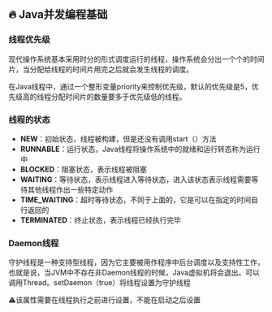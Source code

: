 ## 🔥  Java并发编程基础

### 线程优先级

现代操作系统基本采用时分的形式调度运行的线程，操作系统会分出一个个的时间片，当分配给线程的时间片用完之后就会发生线程的调度。

在Java线程中，通过一个整形变量priority来控制优先级，默认的优先级是5，优先级高的线程分配时间片的数量要多于优先级低的线程。

### 线程的状态

- **NEW**：初始状态，线程被构建，但是还没有调用start（）方法
- **RUNNABLE**：运行状态，Java线程将操作系统中的就绪和运行转态称为运行中
- **BLOCKED**：阻塞状态，表示线程被阻塞
- **WAITING**：等待状态，表示线程进入等待状态，进入该状态表示线程需要等待其他线程作出一些特定动作
- **TIME_WAITING**：超时等待状态，不同于上面的，它是可以在指定的时间自行返回的
- **TERMINATED**：终止状态，表示线程已经执行完毕

### Daemon线程

守护线程是一种支持型线程，因为它主要被用作程序中后台调度以及支持性工作，也就是说，当JVM中不存在非Daemon线程的时候，Java虚拟机将会退出。可以调用Thread。setDaemon（true）将线程设置为守护线程

:warning:该属性需要在线程执行之前进行设置，不能在启动之后设置